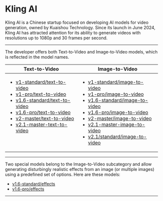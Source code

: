 # Kling AI

Kling AI is a Chinese startup focused on developing AI models for video generation, owned by Kuaishou Technology. Since its launch in June 2024, Kling AI has attracted attention for its ability to generate videos with resolutions up to 1080p and 30 frames per second.

***

The developer offers both Text-to-Video and Image-to-Video models, which is reflected in the model names.

<table><thead><tr><th valign="top">Text-to-Video</th><th valign="top">Image-to-Video</th></tr></thead><tbody><tr><td valign="top"><ul><li><a href="v1-standard-text-to-video.md">v1-standard/text-to-video</a></li><li><a href="v1-pro-text-to-video.md">v1-pro/text-to-video</a></li><li><a href="v1.6-standard-text-to-video.md">v1.6-standard/text-to-video</a></li><li><a href="../kling-ai/v1.6-pro-text-to-video.md">v1.6-pro/text-to-video</a></li><li><a href="../kling-ai/v2-master-text-to-video.md">v2-master/text-to-video</a></li><li><a href="../kling-ai/v2.1-master-text-to-video.md">v2.1-master-text-to-video</a></li></ul></td><td valign="top"><ul><li><a href="v1-standard-image-to-video.md">v1-standard/image-to-video</a></li><li><a href="v1-pro-image-to-video.md">v1-pro/image-to-video</a></li><li><a href="v1.6-standart-image-to-video.md">v1.6-standard/image-to-video</a></li><li><a href="v1.6-pro-image-to-video.md">v1.6-pro/image-to-video</a></li><li><a href="../kling-ai/v2-master-image-to-video.md">v2-master/image-to-video</a></li><li><a href="../kling-ai/v2.1-master-image-to-video.md">v2.1-master-image-to-video</a></li><li><a href="../kling-ai/v2.1-standard-image-to-video.md">v2.1/standard/image-to-video</a></li></ul></td></tr></tbody></table>

***

Two special models belong to the Image-to-Video subcategory and allow generating disturbingly realistic effects from an image (or multiple images) using a predefined set of options. Here are these models:

* [v1.6-standard/effects](../kling-ai/v1.6-standard-effects.md)
* [v1.6-pro/effects](../kling-ai/v1.6-pro-effects.md)

***
